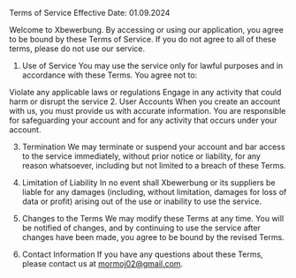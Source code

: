Terms of Service
Effective Date: 01.09.2024

Welcome to Xbewerbung. By accessing or using our application, you agree to be bound by these Terms of Service. If you do not agree to all of these terms, please do not use our service.

1. Use of Service
You may use the service only for lawful purposes and in accordance with these Terms. You agree not to:

Violate any applicable laws or regulations
Engage in any activity that could harm or disrupt the service
2. User Accounts
When you create an account with us, you must provide us with accurate information. You are responsible for safeguarding your account and for any activity that occurs under your account.

3. Termination
We may terminate or suspend your account and bar access to the service immediately, without prior notice or liability, for any reason whatsoever, including but not limited to a breach of these Terms.

4. Limitation of Liability
In no event shall Xbewerbung or its suppliers be liable for any damages (including, without limitation, damages for loss of data or profit) arising out of the use or inability to use the service.

5. Changes to the Terms
We may modify these Terms at any time. You will be notified of changes, and by continuing to use the service after changes have been made, you agree to be bound by the revised Terms.

6. Contact Information
If you have any questions about these Terms, please contact us at mormoj02@gmail.com.

